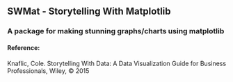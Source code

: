 ## SWMat - Storytelling With Matplotlib
### A package for making stunning graphs/charts using matplotlib


#### Reference:
Knaflic, Cole. Storytelling With Data: A Data Visualization Guide for Business Professionals, Wiley, © 2015
